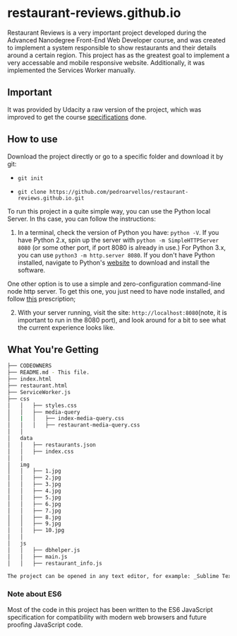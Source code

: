 # restaurant-reviews.github.io

Restaurant Reviews is a very important project developed during the Advanced Nanodegree Front-End Web Developer course, and was created to implement a system responsible to show restaurants and their details around a certain region. This project has as the greatest goal to implement a very accessable and mobile responsive website. Additionally, it was implemented the Services Worker manually.

## Important
It was provided by Udacity a raw version of the project, which was improved to get the course [specifications](https://github.com/udacity/mws-restaurant-stage-1/blob/master/README.md) done.

## How to use

Download the project directly or go to a specific folder and download it by git:

* `git init`

* `git clone https://github.com/pedroarvellos/restaurant-reviews.github.io.git`

To run this project in a quite simple way, you can use the Python local Server. In ths case, you can follow the instructions:

1. In a terminal, check the version of Python you have: `python -V`. If you have Python 2.x, spin up the server with `python -m SimpleHTTPServer 8080` (or some other port, if port 8080 is already in use.) For Python 3.x, you can use `python3 -m http.server 8080`. If you don't have Python installed, navigate to Python's [website](https://www.python.org/) to download and install the software.

One other option is to use a simple and zero-configuration command-line node http server. To get this one, you just need to have node installed, and follow [this](https://www.npmjs.com/package/http-server) prescription;

2. With your server running, visit the site: `http://localhost:8080`(note, it is important to run in the 8080 port), and look around for a bit to see what the current experience looks like.

## What You're Getting
```bash
├── CODEOWNERS
├── README.md - This file.
├── index.html
├── restaurant.html
├── ServiceWorker.js
├── css
│   │   ├── styles.css
│   │   ├── media-query
│   |   │   ├── index-media-query.css
│   │   │   ├── restaurant-media-query.css
│   │
│   data
│   │   ├── restaurants.json
│   │   ├── index.css
│   │
│   img
│   │   ├── 1.jpg
│   │   ├── 2.jpg
│   │   ├── 3.jpg
│   │   ├── 4.jpg
│   │   ├── 5.jpg
│   │   ├── 6.jpg
│   │   ├── 7.jpg
│   │   ├── 8.jpg
│   │   ├── 9.jpg
│   │   ├── 10.jpg
│   │
│   js
│   │   ├── dbhelper.js
│   │   ├── main.js
│   │   ├── restaurant_info.js

The project can be opened in any text editor, for example: _Sublime Text_, _Visual Studio_,  _Atom_, etc. To execute the project.
```
### Note about ES6

Most of the code in this project has been written to the ES6 JavaScript specification for compatibility with modern web browsers and future proofing JavaScript code.
